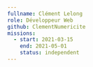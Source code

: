 ```yaml
---
fullname: Clément Lelong
role: Développeur Web
github: ClementNumericite
missions:
  - start: 2021-03-15
    end: 2021-05-01
    status: independent
---
```

